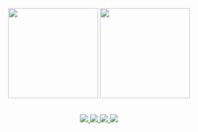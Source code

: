 <div align="center">
  <img height=180 src="https://github-readme-stats.vercel.app/api?username=alovictor&show_icons=true&theme=dracula"/>
  <img height=180 src="https://github-readme-stats.vercel.app/api/top-langs/?username=alovictor&layout=compact&theme=dracula&langs_count=8&hide=shaderlab,hlsl"/>
</div>

##

<div align="center">
  <a href="https://www.linkedin.com/in/alovictor/" target="_blank">
    <img src="https://img.shields.io/badge/-LinkedIn-%230077B5?style=for-the-badge&logo=linkedin&logoColor=white" target="_blank">
  </a>
  <a href="https://twitter.com/alovictor" target="_blank">
    <img src="https://img.shields.io/badge/Twitter-1DA1F2?style=for-the-badge&logo=twitter&logoColor=white" target="_blank">
  </a>
  <a href="https://instagram.com/alovictor" target="_blank">
    <img src="https://img.shields.io/badge/-Instagram-%23E4405F?style=for-the-badge&logo=instagram&logoColor=white" target="_blank">
  </a>
 	<a href="https://www.twitch.tv/tangananiica" target="_blank">
    <img src="https://img.shields.io/badge/Twitch-9146FF?style=for-the-badge&logo=twitch&logoColor=white" target="_blank">
  </a>
</div>
